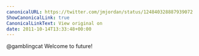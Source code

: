 ```yaml
---
canonicalURL: https://twitter.com/jmjordan/status/124840328887939072
ShowCanonicalLink: true
CanonicalLinkText: View original on
date: 2011-10-14T13:33:48+00:00
---
```

@gamblingcat Welcome to future!